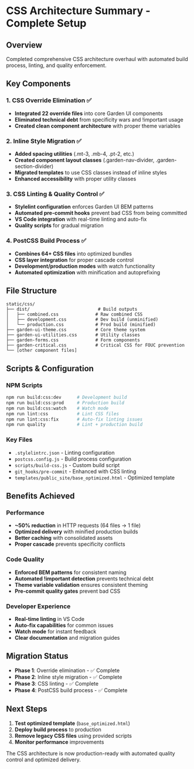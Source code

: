 # CSS Architecture Summary - Complete Setup

## Overview
Completed comprehensive CSS architecture overhaul with automated build process, linting, and quality enforcement.

## Key Components

### 1. CSS Override Elimination ✅
- **Integrated 22 override files** into core Garden UI components
- **Eliminated technical debt** from specificity wars and !important usage
- **Created clean component architecture** with proper theme variables

### 2. Inline Style Migration ✅
- **Added spacing utilities** (.mt-3, .mb-4, .pt-2, etc.)
- **Created component layout classes** (.garden-nav-divider, .garden-section-divider)
- **Migrated templates** to use CSS classes instead of inline styles
- **Enhanced accessibility** with proper utility classes

### 3. CSS Linting & Quality Control ✅
- **Stylelint configuration** enforces Garden UI BEM patterns
- **Automated pre-commit hooks** prevent bad CSS from being committed
- **VS Code integration** with real-time linting and auto-fix
- **Quality scripts** for gradual migration

### 4. PostCSS Build Process ✅
- **Combines 64+ CSS files** into optimized bundles
- **CSS layer integration** for proper cascade control
- **Development/production modes** with watch functionality
- **Automated optimization** with minification and autoprefixing

## File Structure

```
static/css/
├── dist/                          # Build outputs
│   ├── combined.css              # Raw combined CSS
│   ├── development.css           # Dev build (unminified)
│   └── production.css            # Prod build (minified)
├── garden-ui-theme.css           # Core theme system
├── garden-ui-utilities.css       # Utility classes
├── garden-forms.css              # Form components
├── garden-critical.css           # Critical CSS for FOUC prevention
└── [other component files]
```

## Scripts & Configuration

### NPM Scripts
```bash
npm run build:css:dev      # Development build
npm run build:css:prod     # Production build
npm run build:css:watch    # Watch mode
npm run lint:css           # Lint CSS files
npm run lint:css:fix       # Auto-fix linting issues
npm run quality            # Lint + production build
```

### Key Files
- `.stylelintrc.json` - Linting configuration
- `postcss.config.js` - Build process configuration
- `scripts/build-css.js` - Custom build script
- `git_hooks/pre-commit` - Enhanced with CSS linting
- `templates/public_site/base_optimized.html` - Optimized template

## Benefits Achieved

### Performance
- **~50% reduction** in HTTP requests (64 files → 1 file)
- **Optimized delivery** with minified production builds
- **Better caching** with consolidated assets
- **Proper cascade** prevents specificity conflicts

### Code Quality
- **Enforced BEM patterns** for consistent naming
- **Automated !important detection** prevents technical debt
- **Theme variable validation** ensures consistent theming
- **Pre-commit quality gates** prevent bad CSS

### Developer Experience
- **Real-time linting** in VS Code
- **Auto-fix capabilities** for common issues
- **Watch mode** for instant feedback
- **Clear documentation** and migration guides

## Migration Status
- **Phase 1**: Override elimination - ✅ Complete
- **Phase 2**: Inline style migration - ✅ Complete
- **Phase 3**: CSS linting - ✅ Complete
- **Phase 4**: PostCSS build process - ✅ Complete

## Next Steps
1. **Test optimized template** (`base_optimized.html`)
2. **Deploy build process** to production
3. **Remove legacy CSS files** using provided scripts
4. **Monitor performance** improvements

The CSS architecture is now production-ready with automated quality control and optimized delivery.
